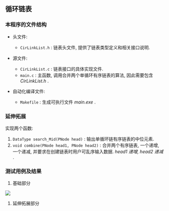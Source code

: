 ## 循环链表

### 本程序的文件结构

- 头文件:
  - `CirLinkList.h` : 链表头文件, 提供了链表类型定义和相关接口说明.

- 源文件:
  - `CirLinkList.c` : 链表接口的具体实现文件.
  - `main.c` :  主函数, 调用合并两个单循环有序链表的算法, 因此需要包含 *CirLinkList.h* .
- 自动化编译文件:
  - `Makefile` : 生成可执行文件 *main.exe* .

### 延伸拓展

实现两个函数:

1. `DataType search_Mid(PNode head)` : 输出单循环链有序链表的中位元素.
2. `void combine(PNode head1, PNode head2)` : 合并两个有序链表, 一个递增, 一个递减, 并要求在创建链表时用户可乱序输入数据. *head1 递增, head2 递减* .

### 测试用例及结果

1. 基础部分

![](https://cdn.jsdelivr.net/gh/Higgins995/The-Photos-of-Blog//DataStructure/CirLinkList_01.png)

1. 延伸拓展部分